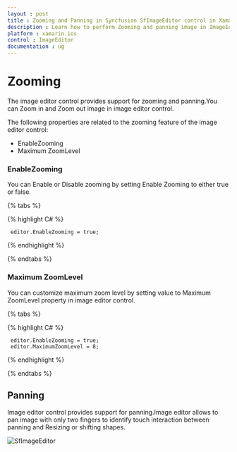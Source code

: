 ```yaml
---
layout : post
title : Zooming and Panning in Syncfusion SfImageEditor control in Xamarin.iOS
description : Learn how to perform Zooming and panning image in ImageEditor for Xamarin.iOS
platform : xamarin.ios
control : ImageEditor
documentation : ug
---
```


# Zooming

The image editor control provides support for zooming and panning.You can Zoom in and Zoom out image  in image editor control.

The following properties are related to the zooming feature of the image editor control:

* EnableZooming
* Maximum ZoomLevel

### EnableZooming

 You can Enable or Disable zooming by setting Enable Zooming to either true or false.

{% tabs %}

{% highlight C# %}

     editor.EnableZooming = true;

{% endhighlight %}

{% endtabs %}

### Maximum ZoomLevel

You can customize maximum zoom level  by setting value to Maximum ZoomLevel property in image editor control.

{% tabs %}

{% highlight C# %}

     editor.EnableZooming = true;
     editor.MaximumZoomLevel = 8;

{% endhighlight %}

{% endtabs %}

## Panning

Image editor control provides support for panning.Image editor allows to pan image with only two fingers to identify touch interaction between panning and Resizing or shifting shapes.

![SfImageEditor](ImageEditor_images/zoom.gif)


